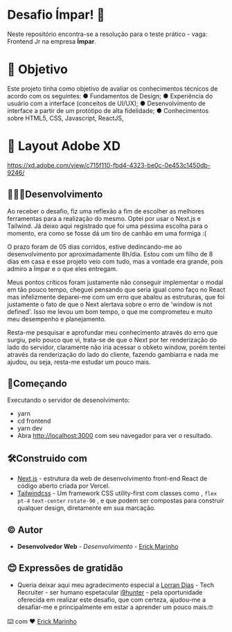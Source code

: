 # Desafio Ímpar! :rocket:
Neste repositório encontra-se a resolução para o teste prático - vaga: Frontend Jr na empresa **Ímpar**.

# 🎯 Objetivo
Este projeto tinha como objetivo de avaliar os conhecimentos técnicos de acordo com os seguintes:
● Fundamentos de Design;
● Experiência do usuário com a interface (conceitos de UI/UX);
● Desenvolvimento de interface a partir de um protótipo de alta fidelidade;
● Conhecimentos sobre HTML5, CSS, Javascript, ReactJS, 

# 🎨 Layout Adobe XD
https://xd.adobe.com/view/c715f110-fbd4-4323-be0c-0e453c1450db-9246/

## 👨🏾‍💻Desenvolvimento

Ao receber o desafio, fiz uma reflexão a fim de escolher as melhores ferramentas para a realização do mesmo. Optei por usar o Next.js e Tailwind. Já deixo aqui registrado que foi uma péssima escolha para o momento, era como se fosse dá um tiro de canhão em uma formiga :(

O prazo foram de 05 dias corridos, estive dedincando-me ao desenvolvimento por aproximadamente 8h/dia. Estou com um filho de 8 dias em casa e esse projeto veio com tudo, mas a vontade era grande, pois admiro a Ímpar e o que eles entregam.

Meus pontos críticos foram justamente não conseguir implementar o modal em tão pouco tempo, cheguei pensando que seria igual como faço no React mas infelizmente deparei-me com um erro que abalou as estruturas, que foi justamente o fato de que o Next alertava sobre o erro de 'window is not defined'. Isso me levou um bom tempo, o que me comprometeu e muito meu desempenho e planejamento.

Resta-me pesquisar e aprofundar meu conhecimento através do erro que surgiu, pelo pouco que vi, trata-se de que o Next por ter renderização do lado do servidor, claramente não iria acessar o obketo window, porém tentei através da renderização do lado do cliente, fazendo gambiarra e nada me ajudou, ou seja, resta-me estudar um pouco mais.


## 🛫Começando
Executando o servidor de desenolvimento:
- yarn
- cd frontend
- yarn dev
- Abra [http://localhost:3000](http://localhost:3000/) com seu navegador para ver o resultado.

## 🛠️Construido com
-   [Next.js](https://nextjs.org/)  - estrutura da web de desenvolvimento front-end React de código aberto criada por Vercel.
-   [Tailwindcss](https://tailwindcss.com/)  - Um framework CSS utility-first com classes como , `flex`  `pt-4`  `text-center`  `rotate-90` , e que podem ser compostas para construir qualquer design, diretamente em sua marcação. 

## ©️ Autor

-   **Desenvolvedor Web**  -  _Desenvolvimento_  -  [Erick Marinho](https://www.linkedin.com/in/erick-marinho/)

## 😊  Expressões de gratidão

-   Queria deixar aqui meu agradecimento especial a  [Lorran Dias](https://www.linkedin.com/in/lorran-dias-142191124/) - Tech Recruiter - ser humano espetacular  [i9hunter](https://www.linkedin.com/company/i9hunter/)  - pela oportunidade oferecida em realizar este desafio, que com certeza, ajudou-me a desafiar-me e principalmente em estar a aprender um pouco mais.🤓 


⌨️ com ❤️  [Erick Marinho](https://github.com/Erick-Marinho)
